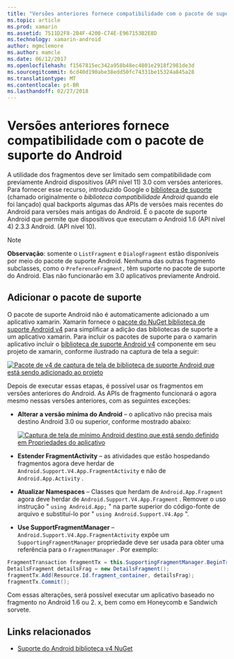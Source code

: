 ```yaml
---
title: "Versões anteriores fornece compatibilidade com o pacote de suporte do Android"
ms.topic: article
ms.prod: xamarin
ms.assetid: 7511D2F8-2B4F-4200-C74E-E967153B2E8D
ms.technology: xamarin-android
author: mgmclemore
ms.author: mamcle
ms.date: 06/12/2017
ms.openlocfilehash: f1567815ec342a958b48ec4801e2918f2981de3d
ms.sourcegitcommit: 6cd40d190abe38edd50fc74331be15324a845a28
ms.translationtype: MT
ms.contentlocale: pt-BR
ms.lasthandoff: 02/27/2018
---
```

# <a name="providing-backwards-compatibility-with-the-android-support-package"></a>Versões anteriores fornece compatibilidade com o pacote de suporte do Android

A utilidade dos fragmentos deve ser limitado sem compatibilidade com previamente Android dispositivos (API nível 11) 3.0 com versões anteriores. Para fornecer esse recurso, introduzido Google o [biblioteca de suporte](http://developer.android.com/sdk/compatibility-library.html) (chamado originalmente o *biblioteca compatibilidade Android* quando ele foi lançado) qual backports algumas das APIs de versões mais recentes do Android para versões mais antigas do Android. É o pacote de suporte Android que permite que dispositivos que executam o Android 1.6 (API nível 4) 2.3.3 Android. (API nível 10).

> [!NOTE]
> **Observação**: somente o `ListFragment` e `DialogFragment` estão disponíveis por meio do pacote de suporte Android. Nenhuma das outras fragmento subclasses, como o `PreferenceFragment,` têm suporte no pacote de suporte do Android. Elas não funcionarão em 3.0 aplicativos previamente Android. 

<a name="Adding_the_Support_Package" /> 

## <a name="adding-the-support-package"></a>Adicionar o pacote de suporte

O pacote de suporte Android não é automaticamente adicionado a um aplicativo xamarin. Xamarin fornece o [pacote do NuGet biblioteca de suporte Android v4](https://www.nuget.org/packages/Xamarin.Android.Support.v4/) para simplificar a adição das bibliotecas de suporte a um aplicativo xamarin. Para incluir os pacotes de suporte para o xamarin aplicativo incluir o [biblioteca de suporte Android v4](https://www.nuget.org/packages/Xamarin.Android.Support.v4/) componente em seu projeto de xamarin, conforme ilustrado na captura de tela a seguir: 

[![Pacote de v4 de captura de tela de biblioteca de suporte Android que está sendo adicionado ao projeto](providing-backwards-compatibility-images/02.png)](providing-backwards-compatibility-images/02.png)

Depois de executar essas etapas, é possível usar os fragmentos em versões anteriores do Android. As APIs de fragmento funcionará o agora mesmo nessas versões anteriores, com as seguintes exceções: 

-   **Alterar a versão mínima do Android** &ndash; o aplicativo não precisa mais destino Android 3.0 ou superior, conforme mostrado abaixo: 

    [![Captura de tela de mínimo Android destino que está sendo definido em Propriedades do aplicativo](providing-backwards-compatibility-images/03.png)](providing-backwards-compatibility-images/03.png)

-   **Estender FragmentActivity** &ndash; as atividades que estão hospedando fragmentos agora deve herdar de `Android.Support.V4.App.FragmentActivity` e não de `Android.App.Activity` . 

-   **Atualizar Namespaces** &ndash; Classes que herdam de `Android.App.Fragment` agora deve herdar de `Android.Support.V4.App.Fragment` . Remover o uso instrução " `using Android.App;` " na parte superior do código-fonte de arquivo e substituí-lo por " `using Android.Support.V4.App` ". 

-   **Use SupportFragmentManager** &ndash; `Android.Support.V4.App.FragmentActivity` expõe um `SupportingFragmentManager` propriedade deve ser usada para obter uma referência para o `FragmentManager` . Por exemplo: 

```csharp
FragmentTransaction fragmentTx = this.SupportingFragmentManager.BeginTransaction();
DetailsFragment detailsFrag = new DetailsFragment();
fragmentTx.Add(Resource.Id.fragment_container, detailsFrag);
fragmentTx.Commit();
```

Com essas alterações, será possível executar um aplicativo baseado no fragmento no Android 1.6 ou 2. x, bem como em Honeycomb e Sandwich sorvete. 


## <a name="related-links"></a>Links relacionados

- [Suporte do Android biblioteca v4 NuGet](https://www.nuget.org/packages/Xamarin.Android.Support.v4/)
